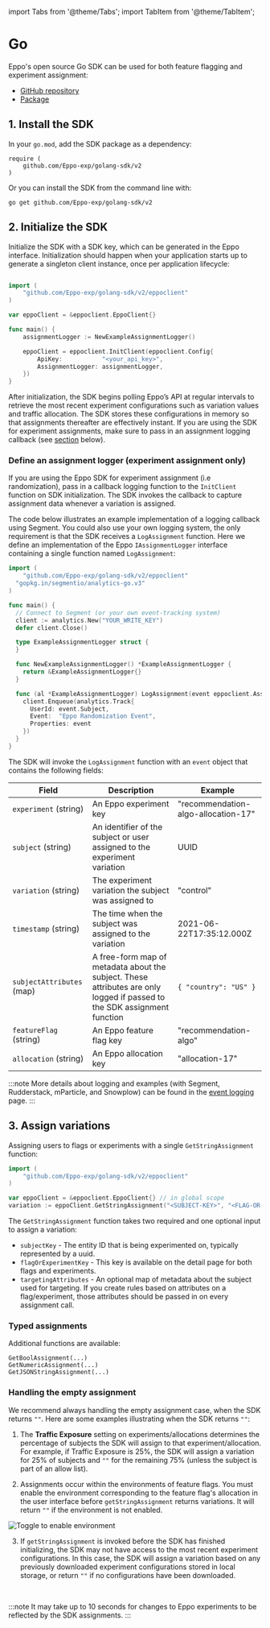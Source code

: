 import Tabs from '@theme/Tabs';
import TabItem from '@theme/TabItem';

# Go

Eppo's open source Go SDK can be used for both feature flagging and experiment assignment:

- [GitHub repository](https://github.com/Eppo-exp/golang-sdk)
- [Package](https://pkg.go.dev/github.com/Eppo-exp/golang-sdk)

## 1. Install the SDK

In your `go.mod`, add the SDK package as a dependency:

```
require (
	github.com/Eppo-exp/golang-sdk/v2
)
```

Or you can install the SDK from the command line with:

```
go get github.com/Eppo-exp/golang-sdk/v2
```

## 2. Initialize the SDK

Initialize the SDK with a SDK key, which can be generated in the Eppo interface. Initialization should happen when your application starts up to generate a singleton client instance, once per application lifecycle:

```go

import (
	"github.com/Eppo-exp/golang-sdk/v2/eppoclient"
)

var eppoClient = &eppoclient.EppoClient{}

func main() {
	assignmentLogger := NewExampleAssignmentLogger()

	eppoClient = eppoclient.InitClient(eppoclient.Config{
		ApiKey:           "<your_api_key>",
		AssignmentLogger: assignmentLogger,
	})
}
```

After initialization, the SDK begins polling Eppo’s API at regular intervals to retrieve the most recent experiment configurations such as variation values and traffic allocation. The SDK stores these configurations in memory so that assignments thereafter are effectively instant. If you are using the SDK for experiment assignments, make sure to pass in an assignment logging callback (see [section](#define-an-assignment-logger-experiment-assignment-only) below).

### Define an assignment logger (experiment assignment only)

If you are using the Eppo SDK for experiment assignment (i.e randomization), pass in a callback logging function to the `InitClient` function on SDK initialization. The SDK invokes the callback to capture assignment data whenever a variation is assigned.

The code below illustrates an example implementation of a logging callback using Segment. You could also use your own logging system, the only requirement is that the SDK receives a `LogAssignment` function. Here we define an implementation of the Eppo `IAssignmentLogger` interface containing a single function named `LogAssignment`:

```go
import (
	"github.com/Eppo-exp/golang-sdk/v2/eppoclient"
  "gopkg.in/segmentio/analytics-go.v3"
)

func main() {
  // Connect to Segment (or your own event-tracking system)
  client := analytics.New("YOUR_WRITE_KEY")
  defer client.Close()

  type ExampleAssignmentLogger struct {
  }

  func NewExampleAssignmentLogger() *ExampleAssignmentLogger {
    return &ExampleAssignmentLogger{}
  }

  func (al *ExampleAssignmentLogger) LogAssignment(event eppoclient.AssignmentEvent) {
    client.Enqueue(analytics.Track{
      UserId: event.Subject,
      Event:  "Eppo Randomization Event",
      Properties: event
    })
  }
}
```

The SDK will invoke the `LogAssignment` function with an `event` object that contains the following fields:

| Field                     | Description                                                                                                              | Example                             |
| ------------------------- | ------------------------------------------------------------------------------------------------------------------------ | ----------------------------------- |
| `experiment` (string)     | An Eppo experiment key                                                                                                   | "recommendation-algo-allocation-17" |
| `subject` (string)        | An identifier of the subject or user assigned to the experiment variation                                                | UUID                                |
| `variation` (string)      | The experiment variation the subject was assigned to                                                                     | "control"                           |
| `timestamp` (string)      | The time when the subject was assigned to the variation                                                                  | 2021-06-22T17:35:12.000Z            |
| `subjectAttributes` (map) | A free-form map of metadata about the subject. These attributes are only logged if passed to the SDK assignment function | `{ "country": "US" }`               |
| `featureFlag` (string)    | An Eppo feature flag key                                                                                                 | "recommendation-algo"               |
| `allocation` (string)     | An Eppo allocation key                                                                                                   | "allocation-17"                     |

:::note
More details about logging and examples (with Segment, Rudderstack, mParticle, and Snowplow) can be found in the [event logging](/sdks/event-logging/) page.
:::

## 3. Assign variations

Assigning users to flags or experiments with a single `GetStringAssignment` function:

```go
import (
	"github.com/Eppo-exp/golang-sdk/v2/eppoclient"
)

var eppoClient = &eppoclient.EppoClient{} // in global scope
variation := eppoClient.GetStringAssignment("<SUBJECT-KEY>", "<FLAG-OR-EXPERIMENT-KEY>", <TARGETING_ATTRIBUTES>);
```

The `GetStringAssignment` function takes two required and one optional input to assign a variation:

- `subjectKey` - The entity ID that is being experimented on, typically represented by a uuid.
- `flagOrExperimentKey` - This key is available on the detail page for both flags and experiments.
- `targetingAttributes` - An optional map of metadata about the subject used for targeting. If you create rules based on attributes on a flag/experiment, those attributes should be passed in on every assignment call.

### Typed assignments

Additional functions are available:

```
GetBoolAssignment(...)
GetNumericAssignment(...)
GetJSONStringAssignment(...)
```

### Handling the empty assignment

We recommend always handling the empty assignment case, when the SDK returns `""`. Here are some examples illustrating when the SDK returns `""`:

1. The **Traffic Exposure** setting on experiments/allocations determines the percentage of subjects the SDK will assign to that experiment/allocation. For example, if Traffic Exposure is 25%, the SDK will assign a variation for 25% of subjects and `""` for the remaining 75% (unless the subject is part of an allow list).

2. Assignments occur within the environments of feature flags. You must enable the environment corresponding to the feature flag's allocation in the user interface before `getStringAssignment` returns variations. It will return `""` if the environment is not enabled.

![Toggle to enable environment](/img/feature-flagging/enable-environment.png)

3.  If `getStringAssignment` is invoked before the SDK has finished initializing, the SDK may not have access to the most recent experiment configurations. In this case, the SDK will assign a variation based on any previously downloaded experiment configurations stored in local storage, or return `""` if no configurations have been downloaded.

<br />

:::note
It may take up to 10 seconds for changes to Eppo experiments to be reflected by the SDK assignments.
:::

